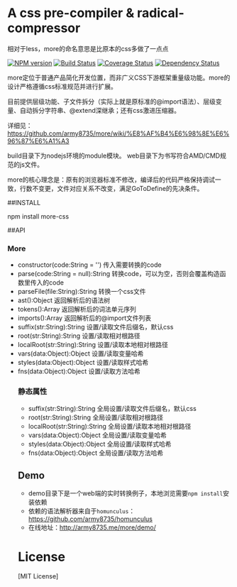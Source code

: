 A css pre-compiler & radical-compressor
====

相对于less，more的命名意思是比原本的css多做了一点点

[![NPM version](https://badge.fury.io/js/more-css.png)](https://npmjs.org/package/more-css)
[![Build Status](https://travis-ci.org/army8735/more.svg?branch=master)](https://travis-ci.org/army8735/more)
[![Coverage Status](https://coveralls.io/repos/army8735/more/badge.png)](https://coveralls.io/r/army8735/more)
[![Dependency Status](https://david-dm.org/army8735/more.png)](https://david-dm.org/army8735/more)

more定位于普通产品简化开发位置，而非广义CSS下游框架重量级功能。more的设计严格遵循css标准规范并进行扩展。

目前提供层级功能、子文件拆分（实际上就是原标准的@import语法）、层级变量、自动拆分字符串、@extend深继承；还有css激进压缩器。

详细见：https://github.com/army8735/more/wiki/%E8%AF%B4%E6%98%8E%E6%96%87%E6%A1%A3

build目录下为nodejs环境的module模块。
web目录下为书写符合AMD/CMD规范的js文件。

more的核心理念是：原有的浏览器标准不修改，编译后的代码严格保持调试一致，行数不变更，文件对应关系不改变，满足GoToDefine的先决条件。

##INSTALL

npm install more-css

##API

### More
* constructor(code:String = '') 传入需要转换的code
* parse(code:String = null):String 转换code，可以为空，否则会覆盖构造函数里传入的code
* parseFile(file:String):String 转换一个css文件
* ast():Object 返回解析后的语法树
* tokens():Array<Object> 返回解析后的词法单元序列
* imports():Array<String> 返回解析后的@import文件列表
* suffix(str:String):String 设置/读取文件后缀名，默认css
* root(str:String):String 设置/读取相对根路径
* localRoot(str:String):String 设置/读取本地相对根路径
* vars(data:Object):Object 设置/读取变量哈希
* styles(data:Object):Object 设置/读取样式哈希
* fns(data:Object):Object 设置/读取方法哈希

### 静态属性
* suffix(str:String):String 全局设置/读取文件后缀名，默认css
* root(str:String):String 全局设置/读取相对根路径
* localRoot(str:String):String 全局设置/读取本地相对根路径
* vars(data:Object):Object 全局设置/读取变量哈希
* styles(data:Object):Object 全局设置/读取样式哈希
* fns(data:Object):Object 全局设置/读取方法哈希

## Demo
* demo目录下是一个web端的实时转换例子，本地浏览需要`npm install`安装依赖
* 依赖的语法解析器来自于`homunculus`：https://github.com/army8735/homunculus
* 在线地址：http://army8735.me/more/demo/

# License
[MIT License]
